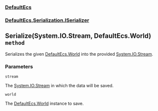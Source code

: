 ### [DefaultEcs](./DefaultEcs.md 'DefaultEcs')
### [DefaultEcs.Serialization.ISerializer](./DefaultEcs-Serialization-ISerializer.md 'DefaultEcs.Serialization.ISerializer')
## Serialize(System.IO.Stream, DefaultEcs.World) `method`
Serializes the given [DefaultEcs.World](./DefaultEcs-World.md 'DefaultEcs.World') into the provided [System.IO.Stream](https://docs.microsoft.com/en-us/dotnet/api/System.IO.Stream 'System.IO.Stream').
### Parameters

<a name='DefaultEcs-Serialization-ISerializer-Serialize(System-IO-Stream-_DefaultEcs-World)-stream'></a>
`stream`

The [System.IO.Stream](https://docs.microsoft.com/en-us/dotnet/api/System.IO.Stream 'System.IO.Stream') in which the data will be saved.

<a name='DefaultEcs-Serialization-ISerializer-Serialize(System-IO-Stream-_DefaultEcs-World)-world'></a>
`world`

The [DefaultEcs.World](./DefaultEcs-World.md 'DefaultEcs.World') instance to save.
